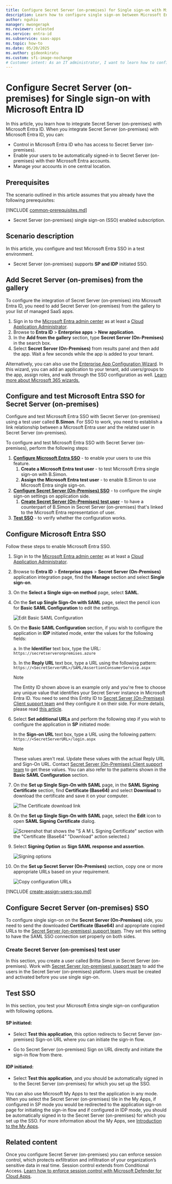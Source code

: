 ```yaml
---
title: Configure Secret Server (on-premises) for Single sign-on with Microsoft Entra ID
description: Learn how to configure single sign-on between Microsoft Entra ID and Secret Server (on-premises).
author: nguhiu
manager: mwongerapk
ms.reviewer: celested
ms.service: entra-id
ms.subservice: saas-apps
ms.topic: how-to
ms.date: 05/20/2025
ms.author: gideonkiratu
ms.custom: sfi-image-nochange
# Customer intent: As an IT administrator, I want to learn how to configure single sign-on between Microsoft Entra ID and Secret Server (On-Premises) so that I can control who has access to Secret Server (On-Premises), enable automatic sign-in with Microsoft Entra accounts, and manage my accounts in one central location.
---
```


# Configure Secret Server (on-premises) for Single sign-on with Microsoft Entra ID

In this article,  you learn how to integrate Secret Server (on-premises) with Microsoft Entra ID. When you integrate Secret Server (on-premises) with Microsoft Entra ID, you can:

* Control in Microsoft Entra ID who has access to Secret Server (on-premises).
* Enable your users to be automatically signed-in to Secret Server (on-premises) with their Microsoft Entra accounts.
* Manage your accounts in one central location.

## Prerequisites
The scenario outlined in this article assumes that you already have the following prerequisites:

[!INCLUDE [common-prerequisites.md](~/identity/saas-apps/includes/common-prerequisites.md)]
* Secret Server (on-premises) single sign-on (SSO) enabled subscription.

## Scenario description

In this article,  you configure and test Microsoft Entra SSO in a test environment.

* Secret Server (on-premises) supports **SP and IDP** initiated SSO.

## Add Secret Server (on-premises) from the gallery

To configure the integration of Secret Server (on-premises) into Microsoft Entra ID, you need to add Secret Server (on-premises) from the gallery to your list of managed SaaS apps.

1. Sign in to the [Microsoft Entra admin center](https://entra.microsoft.com) as at least a [Cloud Application Administrator](~/identity/role-based-access-control/permissions-reference.md#cloud-application-administrator).
1. Browse to **Entra ID** > **Enterprise apps** > **New application**.
1. In the **Add from the gallery** section, type **Secret Server (On-Premises)** in the search box.
1. Select **Secret Server (On-Premises)** from results panel and then add the app. Wait a few seconds while the app is added to your tenant.

 Alternatively, you can also use the [Enterprise App Configuration Wizard](https://portal.office.com/AdminPortal/home?Q=Docs#/azureadappintegration). In this wizard, you can add an application to your tenant, add users/groups to the app, assign roles, and walk through the SSO configuration as well. [Learn more about Microsoft 365 wizards.](/microsoft-365/admin/misc/azure-ad-setup-guides)

<a name='configure-and-test-azure-ad-sso-for-secret-server-on-premises'></a>

## Configure and test Microsoft Entra SSO for Secret Server (on-premises)

Configure and test Microsoft Entra SSO with Secret Server (on-premises) using a test user called **B.Simon**. For SSO to work, you need to establish a link relationship between a Microsoft Entra user and the related user in Secret Server (on-premises).

To configure and test Microsoft Entra SSO with Secret Server (on-premises), perform the following steps:

1. **[Configure Microsoft Entra SSO](#configure-azure-ad-sso)** - to enable your users to use this feature.
    1. **Create a Microsoft Entra test user** - to test Microsoft Entra single sign-on with B.Simon.
    1. **Assign the Microsoft Entra test user** - to enable B.Simon to use Microsoft Entra single sign-on.
1. **[Configure Secret Server (On-Premises) SSO](#configure-secret-server-on-premises-sso)** - to configure the single sign-on settings on application side.
    1. **[Create Secret Server (On-Premises) test user](#create-secret-server-on-premises-test-user)** - to have a counterpart of B.Simon in Secret Server (on-premises) that's linked to the Microsoft Entra representation of user.
1. **[Test SSO](#test-sso)** - to verify whether the configuration works.

<a name='configure-azure-ad-sso'></a>

## Configure Microsoft Entra SSO

Follow these steps to enable Microsoft Entra SSO.

1. Sign in to the [Microsoft Entra admin center](https://entra.microsoft.com) as at least a [Cloud Application Administrator](~/identity/role-based-access-control/permissions-reference.md#cloud-application-administrator).
1. Browse to **Entra ID** > **Enterprise apps** > **Secret Server (On-Premises)** application integration page, find the **Manage** section and select **Single sign-on**.
1. On the **Select a Single sign-on method** page, select **SAML**.
1. On the **Set up Single Sign-On with SAML** page, select the pencil icon for **Basic SAML Configuration** to edit the settings.

   ![Edit Basic SAML Configuration](common/edit-urls.png)

1. On the **Basic SAML Configuration** section, if you wish to configure the application in **IDP** initiated mode, enter the values for the following fields:

    a. In the **Identifier** text box, type the URL:
    `https://secretserveronpremises.azure`

    b. In the **Reply URL** text box, type a URL using the following pattern:
    `https://<SecretServerURL>/SAML/AssertionConsumerService.aspx`

    > [!NOTE]
	> The Entity ID shown above is an example only and you're free to choose any unique value that identifies your Secret Server instance in Microsoft Entra ID. You need to send this Entity ID to [Secret Server (On-Premises) Client support team](https://support.delinea.com/s/) and they configure it on their side. For more details, please read [this article](https://docs.delinea.com/online-help/library/start.htm).

1. Select **Set additional URLs** and perform the following step if you wish to configure the application in **SP** initiated mode:

    In the **Sign-on URL** text box, type a URL using the following pattern:
    `https://<SecretServerURL>/login.aspx`

	> [!NOTE]
	> These values aren't real. Update these values with the actual Reply URL and Sign-On URL. Contact [Secret Server (On-Premises) Client support team](https://support.delinea.com/s/) to get these values. You can also refer to the patterns shown in the **Basic SAML Configuration** section.

1. On the **Set up Single Sign-On with SAML** page, in the **SAML Signing Certificate** section,  find **Certificate (Base64)** and select **Download** to download the certificate and save it on your computer.

	![The Certificate download link](common/certificatebase64.png)

1. On the **Set up Single Sign-On with SAML** page, select the **Edit** icon to open **SAML Signing Certificate** dialog.

    ![Screenshot that shows the "S A M L Signing Certificate" section with the "Certificate (Base64" "Download" action selected.)](./media/secretserver-on-premises-tutorial/edit-saml-signon.png)

1. Select **Signing Option** as **Sign SAML response and assertion**.

    ![Signing options](./media/secretserver-on-premises-tutorial/signing-option.png)

1. On the **Set up Secret Server (On-Premises)** section, copy one or more appropriate URLs based on your requirement.

	![Copy configuration URLs](common/copy-configuration-urls.png)

<a name='create-an-azure-ad-test-user'></a>

[!INCLUDE [create-assign-users-sso.md](~/identity/saas-apps/includes/create-assign-users-sso.md)]

## Configure Secret Server (on-premises) SSO

To configure single sign-on on the **Secret Server (On-Premises)** side, you need to send the downloaded **Certificate (Base64)** and appropriate copied URLs to the [Secret Server (on-premises) support team](https://support.delinea.com/s/). They set this setting to have the SAML SSO connection set properly on both sides.

### Create Secret Server (on-premises) test user

In this section, you create a user called Britta Simon in Secret Server (on-premises). Work with [Secret Server (on-premises) support team](https://support.delinea.com/s/) to add the users in the Secret Server (on-premises) platform. Users must be created and activated before you use single sign-on.

## Test SSO

In this section, you test your Microsoft Entra single sign-on configuration with following options. 

#### SP initiated:

* Select **Test this application**, this option redirects to Secret Server (on-premises) Sign-on URL where you can initiate the sign-in flow.  

* Go to Secret Server (on-premises) Sign on URL directly and initiate the sign-in flow from there.

#### IDP initiated:

* Select **Test this application**, and you should be automatically signed in to the Secret Server (on-premises) for which you set up the SSO. 

You can also use Microsoft My Apps to test the application in any mode. When you select the Secret Server (on-premises) tile in the My Apps, if configured in SP mode you would be redirected to the application sign-on page for initiating the sign-in flow and if configured in IDP mode, you should be automatically signed in to the Secret Server (on-premises) for which you set up the SSO. For more information about the My Apps, see [Introduction to the My Apps](https://support.microsoft.com/account-billing/sign-in-and-start-apps-from-the-my-apps-portal-2f3b1bae-0e5a-4a86-a33e-876fbd2a4510).

## Related content

Once you configure Secret Server (on-premises) you can enforce session control, which protects exfiltration and infiltration of your organization’s sensitive data in real time. Session control extends from Conditional Access. [Learn how to enforce session control with Microsoft Defender for Cloud Apps](/cloud-app-security/proxy-deployment-any-app).
